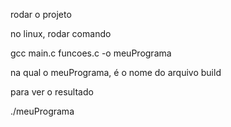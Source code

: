 rodar o projeto

no linux, rodar comando

gcc main.c funcoes.c -o meuPrograma

na qual o meuPrograma, é o nome do arquivo build

para ver o resultado

./meuPrograma
